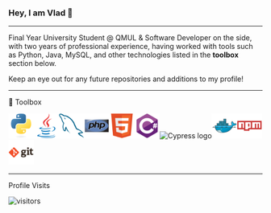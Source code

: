 ### Hey, I am Vlad 👋

---

Final Year University Student @ QMUL & Software Developer on the side, with two years of professional experience, having worked with tools such as Python, Java, MySQL, and other technologies listed in the **toolbox** section below.

Keep an eye out for any future repositories and additions to my profile!

---

🧰 Toolbox

<img src="https://github.com/devicons/devicon/blob/master/icons/python/python-original.svg" alt="Python logo" width="50" height="50" /><img src="https://github.com/devicons/devicon/blob/master/icons/java/java-original.svg" alt="Java logo" width="50" height="50" /><img src="https://github.com/devicons/devicon/blob/master/icons/mysql/mysql-original.svg" alt="MySQL logo" width="50" height="50" /><img src="https://github.com/devicons/devicon/blob/master/icons/php/php-original.svg" alt="PHP logo" width="50" height="50" /><img src="https://github.com/devicons/devicon/blob/master/icons/html5/html5-original.svg" alt="HTML5 logo" width="50" height="50" /><img src="https://github.com/devicons/devicon/blob/master/icons/csharp/csharp-original.svg" alt="C# logo" width="50" height="50" /><img src="https://github.com/cypress-io/cypress-icons/blob/master/src/logo/cypress-io-logo-round.svg" alt="Cypress logo" width="50" height="50" /><img src="https://github.com/devicons/devicon/blob/master/icons/docker/docker-original.svg" alt="Docker logo" width="50" height="50" /><img src="https://github.com/devicons/devicon/blob/master/icons/npm/npm-original-wordmark.svg" alt="npm logo" width="50" height="50" /><img src="https://github.com/devicons/devicon/blob/master/icons/git/git-original-wordmark.svg" alt="git logo" width="50" height="50" />

---

Profile Visits

![visitors](https://visitor-badge.glitch.me/badge?page_id=russianpanda.russianpanda)


<!--
**russianpanda/russianpanda** is a ✨ _special_ ✨ repository because its `README.md` (this file) appears on your GitHub profile.

Here are some ideas to get you started:

- 🔭 I’m currently working on ...
- 🌱 I’m currently learning ...
- 👯 I’m looking to collaborate on ...
- 🤔 I’m looking for help with ...
- 💬 Ask me about ...
- ⚡ Fun fact: ...
-->
